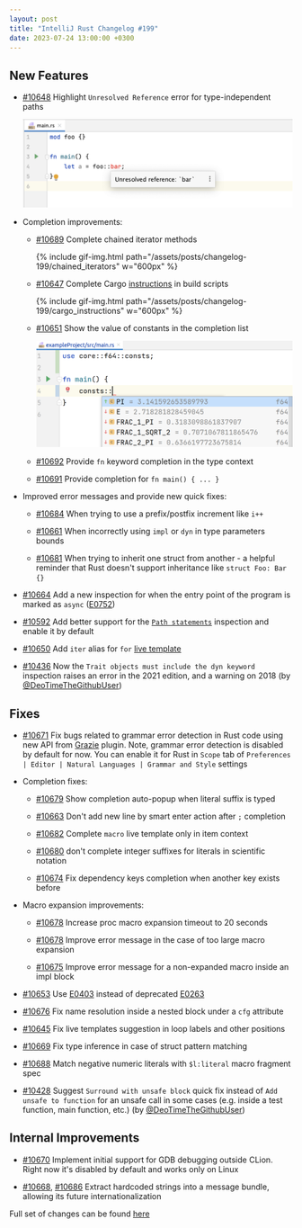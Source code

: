 ```yaml
---
layout: post
title: "IntelliJ Rust Changelog #199"
date: 2023-07-24 13:00:00 +0300
---
```



## New Features

* [#10648] Highlight `Unresolved Reference` error for type-independent paths

  <img src="/assets/posts/changelog-199/unresolved_reference.png" width="700px"/>

* Completion improvements:

  * [#10689] Complete chained iterator methods

    {% include gif-img.html path="/assets/posts/changelog-199/chained_iterators" w="600px" %}

  * [#10647] Complete Cargo [instructions](https://doc.rust-lang.org/cargo/reference/build-scripts.html#outputs-of-the-build-script) in build scripts

    {% include gif-img.html path="/assets/posts/changelog-199/cargo_instructions" w="600px" %}

  * [#10651] Show the value of constants in the completion list

    <img src="/assets/posts/changelog-199/constant-values.png" width="700px"/>

  * [#10692] Provide `fn` keyword completion in the type context

  * [#10691] Provide completion for `fn main() { ... }`

* Improved error messages and provide new quick fixes:

  * [#10684] When trying to use a prefix/postfix increment like `i++`

  * [#10661] When incorrectly using `impl` or `dyn` in type parameters bounds

  * [#10681] When trying to inherit one struct from another - a helpful reminder that Rust doesn't support inheritance like `struct Foo: Bar {}`

* [#10664] Add a new inspection for when the entry point of the program is marked as `async` ([E0752](https://doc.rust-lang.org/error_codes/E0752.html))

* [#10592] Add better support for the [`Path statements`](https://doc.rust-lang.org/rustc/lints/listing/warn-by-default.html#path-statements) inspection and enable it by default

* [#10650] Add `iter` alias for `for` [live template](https://plugins.jetbrains.com/plugin/8182-rust/docs/rust-code-generation.html#live-templates)

* [#10436] Now the `Trait objects must include the dyn keyword` inspection raises an error in the 2021 edition, and a warning on 2018 (by [@DeoTimeTheGithubUser])

## Fixes

* [#10671] Fix bugs related to grammar error detection in Rust code using new API from [Grazie](https://plugins.jetbrains.com/plugin/12175-grazie-lite) plugin. Note, grammar error detection is disabled by default for now. You can enable it for Rust in `Scope` tab of `Preferences | Editor | Natural Languages | Grammar and Style` settings

* Completion fixes:

  * [#10679] Show completion auto-popup when literal suffix is typed

  * [#10663] Don't add new line by smart enter action after `;` completion

  * [#10682] Complete `macro` live template only in item context

  * [#10680] don't complete integer suffixes for literals in scientific notation

  * [#10674] Fix dependency keys completion when another key exists before

* Macro expansion improvements:

  * [#10678] Increase proc macro expansion timeout to 20 seconds

  * [#10678] Improve error message in the case of too large macro expansion

  * [#10675] Improve error message for a non-expanded macro inside an impl block

* [#10653] Use [E0403](https://doc.rust-lang.org/error_codes/E0403.html) instead of deprecated [E0263](https://doc.rust-lang.org/error_codes/E0263.html)

* [#10676] Fix name resolution inside a nested block under a `cfg` attribute

* [#10645] Fix live templates suggestion in loop labels and other positions

* [#10669] Fix type inference in case of struct pattern matching

* [#10688] Match negative numeric literals with `$l:literal` macro fragment spec

* [#10428] Suggest `Surround with unsafe block` quick fix instead of `Add unsafe to function` for an unsafe call in some cases (e.g. inside a test function, main function, etc.) (by [@DeoTimeTheGithubUser])

## Internal Improvements

* [#10670] Implement initial support for GDB debugging outside CLion. Right now it's disabled by default and works only on Linux

* [#10668], [#10686] Extract hardcoded strings into a message bundle, allowing its future internationalization

Full set of changes can be found [here](https://github.com/intellij-rust/intellij-rust/milestone/108?closed=1)

[@DeoTimeTheGithubUser]: https://github.com/DeoTimeTheGithubUser

[#10428]: https://github.com/intellij-rust/intellij-rust/pull/10428
[#10436]: https://github.com/intellij-rust/intellij-rust/pull/10436
[#10592]: https://github.com/intellij-rust/intellij-rust/pull/10592
[#10645]: https://github.com/intellij-rust/intellij-rust/pull/10645
[#10647]: https://github.com/intellij-rust/intellij-rust/pull/10647
[#10648]: https://github.com/intellij-rust/intellij-rust/pull/10648
[#10650]: https://github.com/intellij-rust/intellij-rust/pull/10650
[#10651]: https://github.com/intellij-rust/intellij-rust/pull/10651
[#10653]: https://github.com/intellij-rust/intellij-rust/pull/10653
[#10661]: https://github.com/intellij-rust/intellij-rust/pull/10661
[#10663]: https://github.com/intellij-rust/intellij-rust/pull/10663
[#10664]: https://github.com/intellij-rust/intellij-rust/pull/10664
[#10668]: https://github.com/intellij-rust/intellij-rust/pull/10668
[#10669]: https://github.com/intellij-rust/intellij-rust/pull/10669
[#10670]: https://github.com/intellij-rust/intellij-rust/pull/10670
[#10671]: https://github.com/intellij-rust/intellij-rust/pull/10671
[#10674]: https://github.com/intellij-rust/intellij-rust/pull/10674
[#10675]: https://github.com/intellij-rust/intellij-rust/pull/10675
[#10676]: https://github.com/intellij-rust/intellij-rust/pull/10676
[#10678]: https://github.com/intellij-rust/intellij-rust/pull/10678
[#10679]: https://github.com/intellij-rust/intellij-rust/pull/10679
[#10680]: https://github.com/intellij-rust/intellij-rust/pull/10680
[#10681]: https://github.com/intellij-rust/intellij-rust/pull/10681
[#10682]: https://github.com/intellij-rust/intellij-rust/pull/10682
[#10684]: https://github.com/intellij-rust/intellij-rust/pull/10684
[#10686]: https://github.com/intellij-rust/intellij-rust/pull/10686
[#10688]: https://github.com/intellij-rust/intellij-rust/pull/10688
[#10689]: https://github.com/intellij-rust/intellij-rust/pull/10689
[#10691]: https://github.com/intellij-rust/intellij-rust/pull/10691
[#10692]: https://github.com/intellij-rust/intellij-rust/pull/10692
